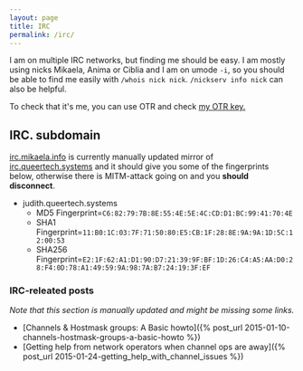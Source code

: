 ```yaml
---
layout: page
title: IRC
permalink: /irc/
---
```


I am on multiple IRC networks, but finding me should be easy. I am mostly
using nicks Mikaela, Anima or Ciblia and I am on umode `-i`, so you should
be able to find me easily with `/whois nick nick`. `/nickserv info nick`
can also be helpful.

To check that it's me, you can use OTR and check [my OTR key.](../keys)

## IRC. subdomain

[irc.mikaela.info](ircs://irc.mikaela.info:6697) is currently manually
updated mirror of [irc.queertech.systems](ircs://irc.queertech.systems:6697)
and it should give you some of the fingerprints below, otherwise there is
MITM-attack going on and you **should disconnect**.

* judith.queertech.systems
    * MD5 Fingerprint=`C6:82:79:7B:8E:55:4E:5E:4C:CD:D1:BC:99:41:70:4E`
    * SHA1 Fingerprint=`11:B0:1C:03:7F:71:50:80:E5:CB:1F:28:8E:9A:9A:1D:5C:12:00:53`
    * SHA256 Fingerprint=`E2:1F:62:A1:D1:90:D7:21:39:9F:BF:1D:26:C4:A5:AA:D0:28:F4:0D:78:A1:49:59:9A:98:7A:B7:24:19:3F:EF`

### IRC-releated posts

*Note that this section is manually updated and might be missing some
links.*

* [Channels & Hostmask groups: A Basic howto]({% post_url 2015-01-10-channels-hostmask-groups-a-basic-howto %})
* [Getting help from network operators when channel ops are away]({% post_url 2015-01-24-getting_help_with_channel_issues %})
